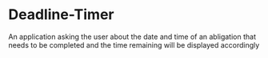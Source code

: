 # Deadline-Timer
An application asking the user about the date and time of an abligation that needs to be completed and the
time remaining will be displayed accordingly 
